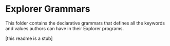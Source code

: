 # Explorer Grammars

This folder contains the declarative grammars that defines all the keywords and values authors can have in their Explorer programs.

[this readme is a stub]
